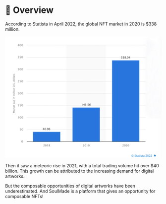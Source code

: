 # 🎀 Overview

According to Statista in April 2022, the global NFT market in 2020 is $338 million.

![](<.gitbook/assets/20220505163044 (1).png>)

Then it saw a meteoric rise in 2021, with a total trading volume hit over $40 billion. This growth can be attributed to the increasing demand for digital artworks.

But the composable opportunities of digital artworks have been underestimated. And SoulMade is a platform that gives an opportunity for composable NFTs!

